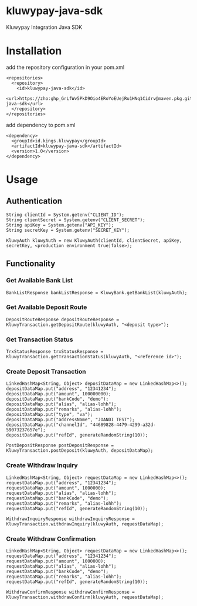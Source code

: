 # kluwypay-java-sdk
Kluwypay Integration Java SDK

# Installation

add the repository configuration in your pom.xml
```
<repositories>
  <repository>
    <id>kluwypay-java-sdk</id>
    <url>https://zho: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@maven.pkg.github.com/zho/kluwypay-java-sdk</url>
  </repository>
</repositories>
```

add dependency to pom.xml
```
<dependency>
  <groupId>id.kings.kluwypay</groupId>
  <artifactId>kluwypay-java-sdk</artifactId>
  <version>1.0</version>
</dependency>
```

# Usage
## Authentication
```
String clientId = System.getenv("CLIENT_ID");
String clientSecret = System.getenv("CLIENT_SECRET");
String apiKey = System.getenv("API_KEY");
String secretKey = System.getenv("SECRET_KEY");

KluwyAuth kluwyAuth = new KluwyAuth(clientId, clientSecret, apiKey, secretKey, <production environment true|false>);
```
## Functionality
### Get Available Bank List
```
BankListResponse bankListResponse = KluwyBank.getBankList(kluwyAuth);
```
### Get Available Deposit Route
```
DepositRouteResponse depositRouteResponse = KluwyTransaction.getDepositRoute(kluwyAuth, "<deposit type>");
```
### Get Transaction Status
```
TrxStatusResponse trxStatusResponse = KluwyTransaction.getTransactionStatus(kluwyAuth, "<reference id>");
```
### Create Deposit Transaction
```
LinkedHashMap<String, Object> depositDataMap = new LinkedHashMap<>();
depositDataMap.put("address", "12341234");
depositDataMap.put("amount", 100000000);
depositDataMap.put("bankCode", "demo");
depositDataMap.put("alias", "alias-lohh");
depositDataMap.put("remarks", "alias-lohh");
depositDataMap.put("type", "va");
depositDataMap.put("addressName", "JOANDI TEST");
depositDataMap.put("channelId", "44689828-4479-4299-a32d-59073237657e");
depositDataMap.put("refId", generateRandomString(10));

PostDepositResponse postDepositResponse = KluwyTransaction.postDeposit(kluwyAuth, depositDataMap);
```
### Create Withdraw Inquiry
```
LinkedHashMap<String, Object> requestDataMap = new LinkedHashMap<>();
requestDataMap.put("address", "12341234");
requestDataMap.put("amount", 1000000);
requestDataMap.put("alias", "alias-lohh");
requestDataMap.put("bankCode", "demo");
requestDataMap.put("remarks", "alias-lohh");
requestDataMap.put("refId", generateRandomString(10));

WithdrawInquiryResponse withdrawInquiryResponse = KluwyTransaction.withdrawInquiry(kluwyAuth, requestDataMap);
```
### Create Withdraw Confirmation
```
LinkedHashMap<String, Object> requestDataMap = new LinkedHashMap<>();
requestDataMap.put("address", "12341234");
requestDataMap.put("amount", 1000000);
requestDataMap.put("alias", "alias-lohh");
requestDataMap.put("bankCode", "demo");
requestDataMap.put("remarks", "alias-lohh");
requestDataMap.put("refId", generateRandomString(10));

WithdrawConfirmResponse withdrawConfirmResponse = KluwyTransaction.withdrawConfirm(kluwyAuth, requestDataMap);
```
